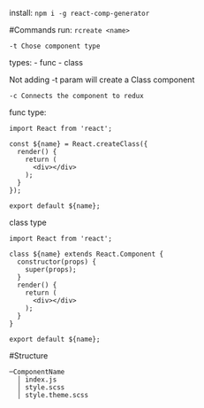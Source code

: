 install: `npm i -g react-comp-generator`

#Commands
run: `rcreate <name>`

`-t Chose component type`

types: - func
       - class

Not adding -t param will create a Class component

`-c Connects the component to redux`

func type: 
```
import React from 'react';

const ${name} = React.createClass({
  render() {
    return (
      <div></div>
    );
  }
});

export default ${name};
```
class type
```
import React from 'react';

class ${name} extends React.Component {
  constructor(props) {
    super(props);
  }
  render() {
    return (
      <div></div>
    );
  }
}

export default ${name};
```

#Structure

```
─ComponentName
  │ index.js
  │ style.scss
  │ style.theme.scss
```